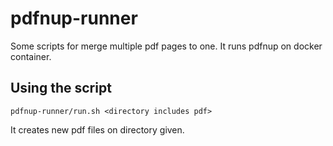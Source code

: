 # pdfnup-runner
Some scripts for merge multiple pdf pages to one. It runs pdfnup on docker container.

## Using the script
```
pdfnup-runner/run.sh <directory includes pdf>
```
It creates new pdf files on directory given.
